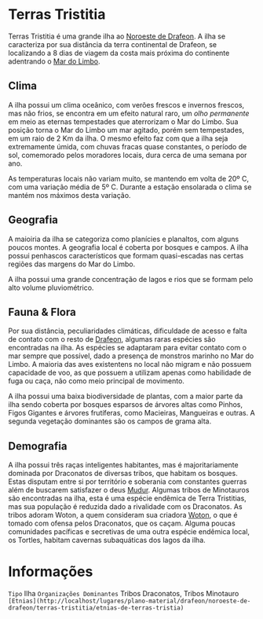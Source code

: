 <!-- TITLE: Terras Tristitia -->
<!-- SUBTITLE: Visão geral sobre Terras Tristitia -->

# Terras Tristitia
Terras Tristitia é uma grande ilha ao [Noroeste de Drafeon](http://localhost/lugares/plano-material/drafeon/noroeste-de-drafeon#noroeste-de-drafeon). A ilha se caracteriza por sua distância da terra continental de Drafeon, se localizando a 8 dias de viagem da costa mais próxima do continente adentrando o [Mar do Limbo](http://localhost/lugares/plano-material/drafeon/mar-do-limbo#mar-do-limbo).

## Clima
A ilha possui um clima oceânico, com verões frescos e invernos frescos, mas não frios, se encontra em um efeito natural raro, um *olho permanente* em meio as eternas tempestades que aterrorizam o Mar do Limbo. Sua posição torna o Mar do Limbo um mar agitado, porém sem tempestades, em um raio de 2 Km da ilha. O mesmo efeito faz com que a ilha seja extremamente úmida, com chuvas fracas quase constantes, o período de sol, comemorado pelos moradores locais, dura cerca de uma semana por ano.

As temperaturas locais não variam muito, se mantendo em volta de 20º C, com uma variação média de 5º C. Durante a estação ensolarada o clima se mantém nos máximos desta variação.

## Geografia
A maioiria da ilha se categoriza como planícies e planaltos, com alguns poucos montes. A geografia local é coberta por bosques e campos. A ilha possui penhascos característicos que formam quasi-escadas nas certas regiões das margens do Mar do Limbo.

A ilha possui uma grande concentração de lagos e rios que se formam pelo alto volume pluviométrico.

## Fauna & Flora
Por sua distância, peculiaridades climáticas, dificuldade de acesso e falta de contato com o resto de [Drafeon](http://localhost/lugares/plano-material/drafeon#drafeon), algumas raras espécies são encontradas na ilha. As espécies se adaptaram para evitar contato com o mar sempre que possível, dado a presença de monstros marinho no Mar do Limbo. A maioria das aves existentens no local não migram e não possuem capacidade de voo, as que possuem a utilizam apenas como habilidade de fuga ou caça, não como meio principal de movimento. 

A ilha possui uma baixa biodiversidade de plantas, com a maior parte da ilha sendo coberta por bosques esparsos de árvores altas como Pinhos, Figos Gigantes e árvores frutíferas, como Macieiras, Mangueiras e outras. A segunda vegetação dominantes são os campos de grama alta.


## Demografia
A ilha possui três raças inteligentes habitantes, mas é majoritariamente dominada por Draconatos de diversas tribos, que habitam os bosques. Estas disputam entre si por território e soberania com constantes guerras além de buscarem satisfazer o deus [Mudur](http://localhost/divindades/panteao-das-treze-estrelas/mudur#mudur).
Algumas tribos de Minotauros são encontradas na ilha, esta é uma espécie endêmica de Terra Tristitias, mas sua população é reduzida dado a rivalidade com os Draconatos. As tribos adoram Woton, a quem consideram sua criadora [Woton](http://localhost/divindades/panteao-das-treze-estrelas/woton#woton), o que é tomado com ofensa pelos Draconatos, que os caçam.
Alguma poucas comunidades pacíficas e secretivas de uma outra espécie endêmica local, os Tortles, habitam cavernas subaquáticas dos lagos da ilha.

# Informações
`Tipo` Ilha
`Organizações Dominantes` Tribos Draconatos, Tribos Minotauro
`[Etnias](http://localhost/lugares/plano-material/drafeon/noroeste-de-drafeon/terras-tristitia/etnias-de-terras-tristia)`

